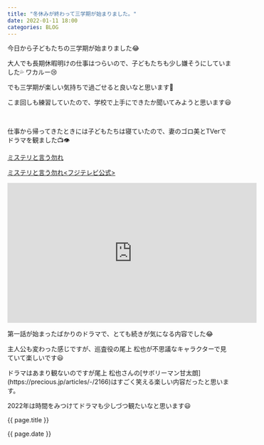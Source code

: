 ```yaml
---
title: "冬休みが終わって三学期が始まりました。"
date: 2022-01-11 18:00
categories: BLOG
---  
```

<p>今日から子どもたちの三学期が始まりました😂</p>


<p>大人でも長期休暇明けの仕事はつらいので、子どもたちも少し嫌そうにしていました💦  
ワカルー😢</p>
<p>でも三学期が楽しい気持ちで過ごせると良いなと思います👼</p>
<p>こま回しも練習していたので、学校で上手にできたか聞いてみようと思います😃</p>
<br>
<p>仕事から帰ってきたときには子どもたちは寝ていたので、妻のゴロ美とTVerでドラマを観ました📺👁</p>

[ミステリと言う勿れ](https://tver.jp/corner/f0094808)

[ミステリと言う勿れ<フジテレビ公式>](https://www.fujitv.co.jp/mystery/)

<p><iframe width="560" height="315" src="https://www.youtube.com/embed/2hizRuDINa0" title="YouTube video player" frameborder="0" allow="accelerometer; autoplay; clipboard-write; encrypted-media; gyroscope; picture-in-picture" allowfullscreen></iframe></p>

<p>第一話が始まったばかりのドラマで、とても続きが気になる内容でした😂</p>

<p>主人公も変わった感じですが、巡査役の尾上 松也が不思議なキャラクターで見ていて楽しいです😃</p>
<p>ドラマはあまり観ないのですが尾上 松也さんの[サボリーマン甘太朗](https://precious.jp/articles/-/2166)はすごく笑える楽しい内容だったと思います。</p>
<p>2022年は時間をみつけてドラマも少しづつ観たいなと思います😃</p>
<p>{{ page.title }}</p>
<p>{{ page.date }}</p>